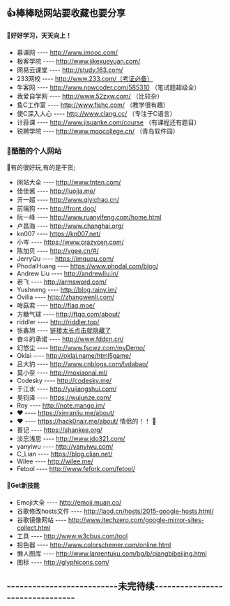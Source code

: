 ## :+1:棒棒哒网站要收藏也要分享
#### **:seedling:好好学习，天天向上！**
* 慕课网 ---- http://www.imooc.com/
* 极客学院 ---- http://www.jikexueyuan.com/
* 网易云课堂 ---- http://study.163.com/
* 233网校 ---- http://www.233.com/（考证必备）
* 牛客网 ---- http://www.nowcoder.com/585310 （笔试题超级全）
* 我爱自学网 ---- http://www.52zxw.com/ （比较杂）
* 鱼C工作室 ---- http://www.fishc.com/ （教学很有趣）
* 使C深入人心 ---- http://www.clang.cc/ （专注于C语言）
* 计蒜课 ---- http://www.jisuanke.com/course （有课程还有题目）
* 锐聘学院 ---- http://www.moocollege.cn/ （青岛软件园）

### **:deciduous_tree:酷酷的个人网站**
:balloon:有的很好玩,有的是干货;
* 网站大全 ---- http://www.tnten.com/
* 佳佳酱 ---- http://luojia.me/
* 亓一超 ---- http://www.qiyichao.cn/
* 前端狗 ---- http://front.dog/
* 阮一峰 ---- http://www.ruanyifeng.com/home.html
* 卢昌海 ---- http://www.changhai.org/
* kn007 ---- https://kn007.net/
* 小岑 ---- https://www.crazycen.com/
* 陈加贝 ---- http://vgee.cn/#/
* JerryQu ---- https://imququ.com/
* PhodalHuang ---- https://www.phodal.com/blog/
* Andrew Liu ---- http://andrewliu.in/
* 若飞 ---- http://armsword.com/
* Yushneng ---- http://blog.rainy.im/
* Ovilia ---- http://zhangwenli.com/
* 哞菇君 ---- http://flag.moe/
* 方糖气球 ---- http://ftqq.com/about/
* riddler ---- http://riddler.top/
* 张鑫旭 ---- [链接太长点击就隐藏了](http://www.zhangxinxu.com/wordpress/%E8%85%BE%E8%AE%AFisux%E6%8B%9B%E8%81%98%E5%89%8D%E7%AB%AF%E8%A7%86%E8%A7%89%EF%BC%88%E4%B8%8A%E6%B5%B7%EF%BC%89/)
* 奋斗的承诺 ---- http://www.fddcn.cn/
* 幻悠尘 ---- http://www.fscwz.com/myDemo/
* Oklai ---- http://oklai.name/html5game/
* 吕大豹 ---- http://www.cnblogs.com/lvdabao/
* 莫小奈 ---- http://moxiaonai.ml/
* Codesky ---- http://codesky.me/
* 于江水 ---- http://yujiangshui.com/
* 吴钧泽 ---- https://wujunze.com/
* Roy ---- http://note.mango.im/
* ❤ ----  https://xinranliu.me/about/
* ❤  ----  https://hack0nair.me/about/   情侣的！！ :couple:
* 善记 ---- https://shankee.org/
* 淡忘浅思 ---- http://www.ido321.com/
* yanyiwu ---- http://yanyiwu.com/
* C_Lian ---- https://blog.clian.net/
* Wilee ---- http://wilee.me/
* Fetool ---- http://www.fefork.com/fetool/

#### **:evergreen_tree:Get新技能**
* Emoji大全 ---- http://emoji.muan.co/
* 谷歌修改hosts文件 ---- http://laod.cn/hosts/2015-google-hosts.html/
* 谷歌镜像网站 ---- http://www.itechzero.com/google-mirror-sites-collect.html
* 工具 ---- http://www.w3cbus.com/tool
* 拾色器 ---- http://www.colorschemer.com/online.html
* 懒人图库 ---- http://www.lanrentuku.com/bg/b/qiangbibeijing.html
* 图标 ---- http://glyphicons.com/

## --------------------------未完待续--------------------------------
